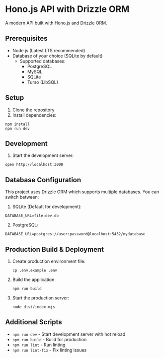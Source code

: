 # Hono.js API with Drizzle ORM

A modern API built with Hono.js and Drizzle ORM.

## Prerequisites

-   Node.js (Latest LTS recommended)
-   Database of your choice (SQLite by default)
    -   Supported databases:
        -   PostgreSQL
        -   MySQL
        -   SQLite
        -   Turso (LibSQL)

## Setup

1. Clone the repository
2. Install dependencies:

```
npm install
npm run dev
```

## Development

1. Start the development server:

```
open http://localhost:3000
```

## Database Configuration

This project uses Drizzle ORM which supports multiple databases. You can switch between:

1. SQLite (Default for development):

```
DATABASE_URL=file:dev.db
```

2. PostgreSQL:

```
DATABASE_URL=postgres://user:password@localhost:5432/mydatabase
```

## Production Build & Deployment

1. Create production environment file:

    ```
    cp .env.example .env
    ```

2. Build the application:

    ```
    npm run build
    ```

3. Start the production server:
    ```
    node dist/index.mjs
    ```

## Additional Scripts

-   `npm run dev` - Start development server with hot reload
-   `npm run build` - Build for production
-   `npm run lint` - Run linting
-   `npm run lint-fix` - Fix linting issues
